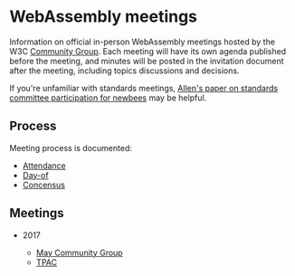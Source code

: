 # WebAssembly meetings

Information on official in-person WebAssembly meetings hosted by the W3C
[Community Group](w3.org/community/webassembly/). Each meeting will have its own
agenda published before the meeting, and minutes will be posted in the
invitation document after the meeting, including topics discussions and
decisions.

If you're unfamiliar with standards meetings,
[Allen's paper on standards committee participation for newbees](http://wirfs-brock.com/allen/files/papers/standpats-asianplop2016.pdf)
may be helpful.

## Process

Meeting process is documented:

* [Attendance](process/attendance.md)
* [Day-of](process/day-of.md)
* [Concensus](process/concensus.md)

## Meetings

* 2017

   * [May Community Group](2017/CG-05.md)
   * [TPAC](2017/TPAC.md)

